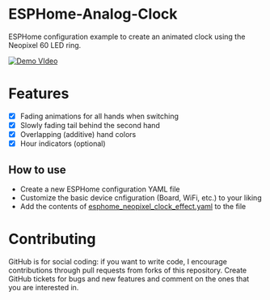 # ESPHome-Analog-Clock
ESPHome configuration example to create an animated clock using the Neopixel 60 LED ring.

[![Demo VIdeo](https://img.youtube.com/vi/RIAHLAqe6oY/0.jpg)](https://www.youtube.com/watch?v=RIAHLAqe6oY)

# Features

* [x] Fading animations for all hands when switching
* [x] Slowly fading tail behind the second hand
* [x] Overlapping (additive) hand colors
* [x] Hour indicators (optional)

## How to use

* Create a new ESPHome configuration YAML file
* Customize the basic device cnfiguration (Board, WiFi, etc.) to your liking
* Add the contents of [esphome_neopixel_clock_effect.yaml](./esphome_neopixel_clock_effect.yaml) to the file

# Contributing

GitHub is for social coding: if you want to write code, I encourage contributions through pull requests from forks
of this repository. Create GitHub tickets for bugs and new features and comment on the ones that you are interested in.
